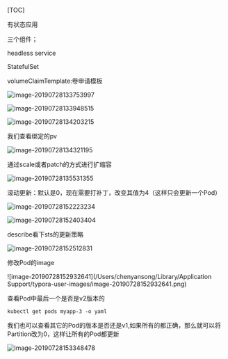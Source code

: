 [TOC]



有状态应用

三个组件；

headless service

StatefulSet 

volumeClaimTemplate:卷申请模板



![image-20190728133753997](/Users/chenyansong/Documents/note/images/docker/image-20190728133753997.png)

![image-20190728133948515](/Users/chenyansong/Documents/note/images/docker/image-20190728133948515.png)

![image-20190728134203215](/Users/chenyansong/Documents/note/images/docker/image-20190728134203215.png)

我们查看绑定的pv

![image-20190728134321195](/Users/chenyansong/Documents/note/images/docker/image-20190728134321195.png)

通过scale或者patch的方式进行扩缩容

![image-20190728135531355](/Users/chenyansong/Documents/note/images/docker/image-20190728135531355.png)

滚动更新：默认是0，现在需要打补丁，改变其值为4（这样只会更新一个Pod）

![image-20190728152223234](/Users/chenyansong/Documents/note/images/docker/image-20190728152223234.png)

![image-20190728152403404](/Users/chenyansong/Documents/note/images/docker/image-20190728152403404.png)

describe看下sts的更新策略

![image-20190728152512831](/Users/chenyansong/Documents/note/images/docker/image-20190728152512831.png)

修改Pod的image

![image-20190728152932641](/Users/chenyansong/Library/Application Support/typora-user-images/image-20190728152932641.png)

查看Pod中最后一个是否是v2版本的

```shell
kubectl get pods myapp-3 -o yaml
```

我们也可以查看其它的Pod的版本是否还是v1,如果所有的都正确，那么就可以将Partition改为0，这样让所有的Pod都更新

![image-20190728153348478](/Users/chenyansong/Documents/note/images/docker/image-20190728153348478.png)

